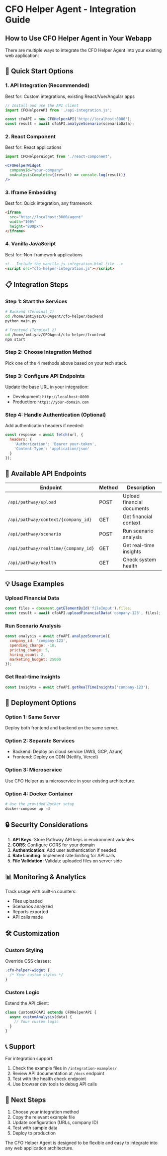 # CFO Helper Agent - Integration Guide

## How to Use CFO Helper Agent in Your Webapp

There are multiple ways to integrate the CFO Helper Agent into your existing web application:

## 🚀 Quick Start Options

### 1. **API Integration** (Recommended)
Best for: Custom integrations, existing React/Vue/Angular apps

```javascript
// Install and use the API client
import CFOHelperAPI from './api-integration.js';

const cfoAPI = new CFOHelperAPI('http://localhost:8000');
const result = await cfoAPI.analyzeScenario(scenarioData);
```

### 2. **React Component**
Best for: React applications

```jsx
import CFOHelperWidget from './react-component';

<CFOHelperWidget 
  companyId="your-company" 
  onAnalysisComplete={(result) => console.log(result)} 
/>
```

### 3. **Iframe Embedding**
Best for: Quick integration, any framework

```html
<iframe 
  src="http://localhost:3000/agent" 
  width="100%" 
  height="800px">
</iframe>
```

### 4. **Vanilla JavaScript**
Best for: Non-framework applications

```html
<!-- Include the vanilla-js-integration.html file -->
<script src="cfo-helper-integration.js"></script>
```

## 📋 Integration Steps

### Step 1: Start the Services
```bash
# Backend (Terminal 1)
cd /home/imtiyaz/CFOAgent/cfo-helper/backend
python main.py

# Frontend (Terminal 2) 
cd /home/imtiyaz/CFOAgent/cfo-helper/frontend
npm start
```

### Step 2: Choose Integration Method
Pick one of the 4 methods above based on your tech stack.

### Step 3: Configure API Endpoints
Update the base URL in your integration:
- Development: `http://localhost:8000`
- Production: `https://your-domain.com`

### Step 4: Handle Authentication (Optional)
Add authentication headers if needed:
```javascript
const response = await fetch(url, {
  headers: {
    'Authorization': 'Bearer your-token',
    'Content-Type': 'application/json'
  }
});
```

## 🔧 Available API Endpoints

| Endpoint | Method | Description |
|----------|--------|-------------|
| `/api/pathway/upload` | POST | Upload financial documents |
| `/api/pathway/context/{company_id}` | GET | Get financial context |
| `/api/pathway/scenario` | POST | Run scenario analysis |
| `/api/pathway/realtime/{company_id}` | GET | Get real-time insights |
| `/api/pathway/health` | GET | Check system health |

## 💡 Usage Examples

### Upload Financial Data
```javascript
const files = document.getElementById('fileInput').files;
const result = await cfoAPI.uploadFinancialData('company-123', files);
```

### Run Scenario Analysis
```javascript
const analysis = await cfoAPI.analyzeScenario({
  company_id: 'company-123',
  spending_change: -10,
  pricing_change: 5,
  hiring_count: 2,
  marketing_budget: 25000
});
```

### Get Real-time Insights
```javascript
const insights = await cfoAPI.getRealTimeInsights('company-123');
```

## 🚀 Deployment Options

### Option 1: Same Server
Deploy both frontend and backend on the same server.

### Option 2: Separate Services
- Backend: Deploy on cloud service (AWS, GCP, Azure)
- Frontend: Deploy on CDN (Netlify, Vercel)

### Option 3: Microservice
Use CFO Helper as a microservice in your existing architecture.

### Option 4: Docker Container
```dockerfile
# Use the provided Docker setup
docker-compose up -d
```

## 🔒 Security Considerations

1. **API Keys**: Store Pathway API keys in environment variables
2. **CORS**: Configure CORS for your domain
3. **Authentication**: Add user authentication if needed
4. **Rate Limiting**: Implement rate limiting for API calls
5. **File Validation**: Validate uploaded files on server side

## 📊 Monitoring & Analytics

Track usage with built-in counters:
- Files uploaded
- Scenarios analyzed  
- Reports exported
- API calls made

## 🛠️ Customization

### Custom Styling
Override CSS classes:
```css
.cfo-helper-widget {
  /* Your custom styles */
}
```

### Custom Logic
Extend the API client:
```javascript
class CustomCFOAPI extends CFOHelperAPI {
  async customAnalysis(data) {
    // Your custom logic
  }
}
```

## 📞 Support

For integration support:
1. Check the example files in `/integration-examples/`
2. Review API documentation at `/docs` endpoint
3. Test with the health check endpoint
4. Use browser dev tools to debug API calls

## 🎯 Next Steps

1. Choose your integration method
2. Copy the relevant example file
3. Update configuration (URLs, company ID)
4. Test with sample data
5. Deploy to production

The CFO Helper Agent is designed to be flexible and easy to integrate into any web application architecture.
